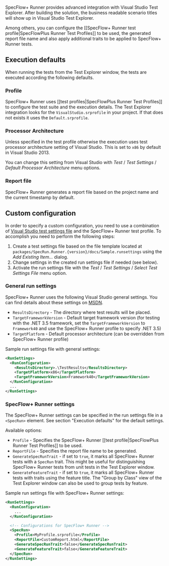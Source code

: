 SpecFlow+ Runner provides advanced integration with Visual Studio Test Explorer. After building the solution, the business readable scenario titles will show up in Visual Studio Test Explorer.

Among others, you can configure the [[SpecFlow+ Runner test profile|SpecFlowPlus Runner Test Profiles]] to be used, the generated report file name and also apply additional traits to be applied to SpecFlow+ Runner tests.

## Execution defaults

When running the tests from the Test Explorer window, the tests are executed according the following defaults.

### Profile

SpecFlow+ Runner uses [[test profiles|SpecFlowPlus Runner Test Profiles]] to configure the test suite and the execution details. The Test Explorer integration looks for the `VisualStudio.srprofile` in your project. If that does not exists it uses the `Default.srprofile`.

### Processor Architecture

Unless specified in the test profile otherwise the execution uses test processor architecture setting of Visual Studio. This is set to `x86` by default in Visual Studio 2013. 

You can change this setting from Visual Studio with _Test_ / _Test Settings_ / _Default Processor Architecture_ menu options.

### Report file

SpecFlow+ Runner generates a report file based on the project name and the current timestamp by default.

## Custom configuration

In order to specify a custom configuration, you need to use a combination of [Visual Studio test settings file](http://msdn.microsoft.com/en-us/library/jj635153.aspx) and the SpecFlow+ Runner test profile. To accomplish you need to perform the following steps:

1. Create a test settings file based on the file template located at `packages/SpecRun.Runner.{version}/docs/Sample.runsettings` using the _Add Existing Item..._ dialog.
2. Change settings in the created run settings file if needed (see below).
3. Activate the run settings file with the _Test_ / _Test Settings_ / _Select Test Settings File_ menu option.

### General run settings

SpecFlow+ Runner uses the following Visual Studio general settings. You can find details about these settings on [MSDN](http://msdn.microsoft.com/en-us/library/jj635153.aspx).

* `ResultsDirectory` - The directory where test results will be placed.
* `TargetFrameworkVersion` - Default target framework version (for testing with the .NET 3.5 framework, set the `TargetFrameworkVersion` to `Framework40` and use the SpecFlow+ Runner profile to specify .NET 3.5)
* `TargetPlatform` - Default processor architecture (can be overridden from SpecFlow+ Runner profile)

Sample run settings file with general settings:

```xml
<RunSettings>
  <RunConfiguration>
    <ResultsDirectory>.\TestResults</ResultsDirectory>
    <TargetPlatform>x86</TargetPlatform>
    <TargetFrameworkVersion>Framework40</TargetFrameworkVersion>
  </RunConfiguration>
  ...
</RunSettings>
```

### SpecFlow+ Runner settings

The SpecFlow+ Runner settings can be specified in the run settings file in a `<SpecRun>` element. See section "Execution defaults" for the default settings.

Available options:

* `Profile` - Specifies the SpecFlow+ Runner [[test profile|SpecFlowPlus Runner Test Profiles]] to be used. 
* `ReportFile` - Specifies the report file name to be generated. 
* `GenerateSpecRunTrait` - if set to `true`, it marks all SpecFlow+ Runner tests with a `SpecRun` trait. This might be useful for distinguishing SpecFlow+ Runner tests from unit tests in the Test Explorer window.
* `GenerateFeatureTrait` - if set to `true`, it marks all SpecFlow+ Runner tests with traits using the feature title. The "Group by Class" view of the Test Explorer window can also be used to group tests by feature.

Sample run settings file with SpecFlow+ Runner settings:

```xml
<RunSettings>
  <RunConfiguration>
    ...
  </RunConfiguration>

  <!-- Configurations for SpecFlow+ Runner -->
  <SpecRun>
    <Profile>MyProfile.srprofile</Profile>
    <ReportFile>CustomReport.html</ReportFile>
    <GenerateSpecRunTrait>false</GenerateSpecRunTrait>
    <GenerateFeatureTrait>false</GenerateFeatureTrait>
  </SpecRun>
</RunSettings>
```

